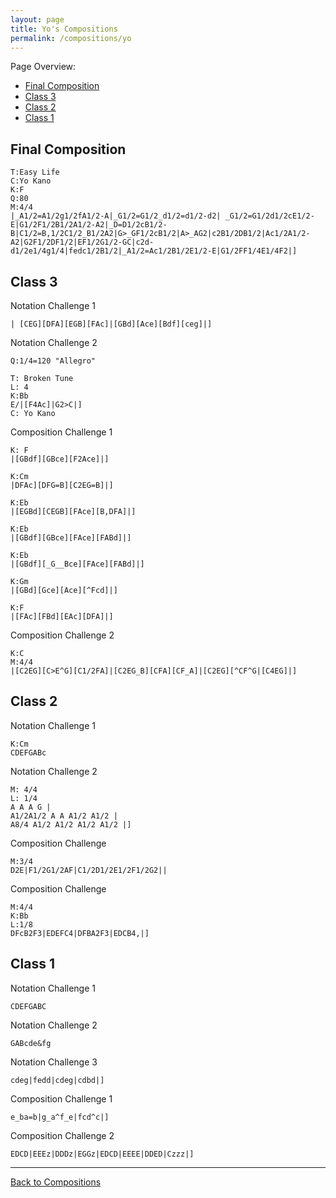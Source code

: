 ```yaml
---
layout: page
title: Yo's Compositions
permalink: /compositions/yo
---
```

Page Overview:
* [Final Composition](#final-composition)
* [Class 3](#class-3)
* [Class 2](#class-2)
* [Class 1](#class-1)

## Final Composition
```
T:Easy Life
C:Yo Kano
K:F
Q:80
M:4/4
|_A1/2=A1/2g1/2fA1/2-A|_G1/2=G1/2_d1/2=d1/2-d2| _G1/2=G1/2d1/2cE1/2-E|G1/2F1/2B1/2A1/2-A2|_D=D1/2cB1/2-B|C1/2=B,1/2C1/2_B1/2A2|G>_GF1/2cB1/2|A>_AG2|c2B1/2DB1/2|Ac1/2A1/2-A2|G2F1/2DF1/2|EF1/2G1/2-GC|c2d-d1/2e1/4g1/4|fedc1/2B1/2|_A1/2=Ac1/2B1/2E1/2-E|G1/2FF1/4E1/4F2|]

```

## Class 3

Notation Challenge 1
```
| [CEG][DFA][EGB][FAc]|[GBd][Ace][Bdf][ceg]|]
```

Notation Challenge 2
```
Q:1/4=120 "Allegro"

T: Broken Tune
L: 4
K:Bb
E/|[F4Ac]|G2>C|]
C: Yo Kano
```

Composition Challenge 1
```
K: F
|[GBdf][GBce][F2Ace]|]

K:Cm
|DFAc][DFG=B][C2EG=B]|]

K:Eb
|[EGBd][CEGB][FAce][B,DFA]|]

K:Eb
|[GBdf][GBce][FAce][FABd]|]

K:Eb
|[GBdf][_G__Bce][FAce][FABd]|]

K:Gm
|[GBd][Gce][Ace][^Fcd]|]

K:F
|[FAc][FBd][EAc][DFA]|]
```

Composition Challenge 2
```
K:C
M:4/4
|[C2EG][C>E^G][C1/2FA]|[C2EG_B][CFA][CF_A]|[C2EG][^CF^G|[C4EG]|]
```


## Class 2

Notation Challenge 1
```
K:Cm
CDEFGABc
```

Notation Challenge 2
```
M: 4/4
L: 1/4
A A A G |
A1/2A1/2 A A A1/2 A1/2 |
A8/4 A1/2 A1/2 A1/2 A1/2 |]
```

Composition Challenge
```
M:3/4
D2E|F1/2G1/2AF|C1/2D1/2E1/2F1/2G2||
```

Composition Challenge
```
M:4/4
K:Bb
L:1/8
DFcB2F3|EDEFC4|DFBA2F3|EDCB4,|]
```

## Class 1
Notation Challenge 1
```
CDEFGABC
```

Notation Challenge 2
```
GABcde&fg
```

Notation Challenge 3
```
cdeg|fedd|cdeg|cdbd|]
```

Composition Challenge 1
```
e_ba=b|g_a^f_e|fcd^c|]
```

Composition Challenge 2
```
EDCD|EEEz|DDDz|EGGz|EDCD|EEEE|DDED|Czzz|]
```

---
[Back to Compositions](/sc-workshop/compositions/)
